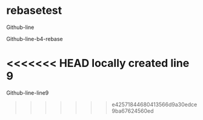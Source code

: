 # rebasetest

Github-line


Github-line-b4-rebase


<<<<<<< HEAD
locally created line 9
=======
Github-line-line9
>>>>>>> e42571844680413566d9a30edce9ba67624560ed
